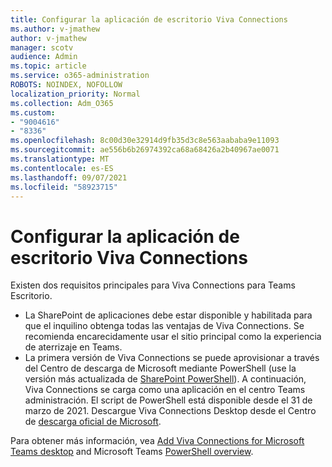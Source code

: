 ```yaml
---
title: Configurar la aplicación de escritorio Viva Connections
ms.author: v-jmathew
author: v-jmathew
manager: scotv
audience: Admin
ms.topic: article
ms.service: o365-administration
ROBOTS: NOINDEX, NOFOLLOW
localization_priority: Normal
ms.collection: Adm_O365
ms.custom:
- "9004616"
- "8336"
ms.openlocfilehash: 8c00d30e32914d9fb35d3c8e563aababa9e11093
ms.sourcegitcommit: ae556b6b26974392ca68a68426a2b40967ae0071
ms.translationtype: MT
ms.contentlocale: es-ES
ms.lasthandoff: 09/07/2021
ms.locfileid: "58923715"
---
```

# <a name="set-up-the-viva-connections-desktop-app"></a>Configurar la aplicación de escritorio Viva Connections

Existen dos requisitos principales para Viva Connections para Teams Escritorio. 

- La SharePoint de aplicaciones debe estar disponible y habilitada para que el inquilino obtenga todas las ventajas de Viva Connections. Se recomienda encarecidamente usar el sitio principal como la experiencia de aterrizaje en Teams. 
- La primera versión de Viva Connections se puede aprovisionar a través del Centro de descarga de Microsoft mediante PowerShell (use la versión más actualizada de [SharePoint PowerShell](https://docs.microsoft.com/powershell/sharepoint/sharepoint-online/introduction-sharepoint-online-management-shell?view=sharepoint-ps)). A continuación, Viva Connections se carga como una aplicación en el centro Teams administración. El script de PowerShell está disponible desde el 31 de marzo de 2021. Descargue Viva Connections Desktop desde el Centro de [descarga oficial de Microsoft](https://www.microsoft.com/download/confirmation.aspx?id=102888). 

Para obtener más información, vea [Add Viva Connections for Microsoft Teams desktop](https://docs.microsoft.com/SharePoint/viva-connections) and Microsoft Teams [PowerShell overview](https://docs.microsoft.com/microsoftteams/teams-powershell-overview).